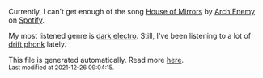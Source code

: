 
  Currently, I can't get enough of the song <a href="https://open.spotify.com/track/1mnIf0uQCOesEO4484G0iR">House of Mirrors</a> by <a href="https://open.spotify.com/artist/0DCw6lHkzh9t7f8Hb4Z0Sx">Arch Enemy</a> on <a href="https://open.spotify.com/user/9qz2xtkur2fengfsdcq8dd907?si=kq2SVrUkSNe0z1NJjpt7kg">Spotify</a>.

  My most listened genre is <a href="https://duckduckgo.com/?q=dark electro music">dark electro</a>.
  Still, I've been listening to a lot of <a href="https://duckduckgo.com/?q=drift phonk music">drift phonk</a> lately.

  This file is generated automatically. Read more <a href="https://github.com/CodeF0x/CodeF0x/blob/master/IMPORTANT.md">here</a>.
  <br>
  <sub>Last modified at 2021-12-26 09:04:15.</sub>
  